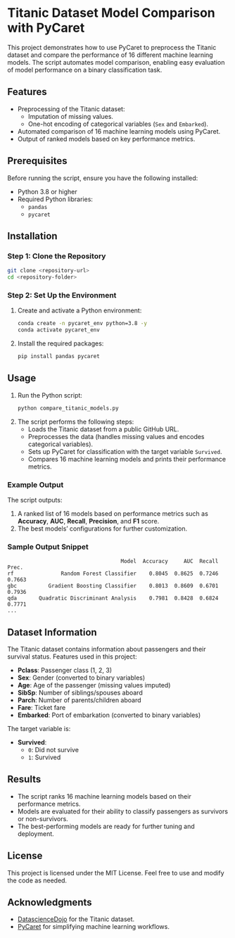 
# Titanic Dataset Model Comparison with PyCaret

This project demonstrates how to use PyCaret to preprocess the Titanic dataset and compare the performance of 16 different machine learning models. The script automates model comparison, enabling easy evaluation of model performance on a binary classification task.

## Features
- Preprocessing of the Titanic dataset:
  - Imputation of missing values.
  - One-hot encoding of categorical variables (`Sex` and `Embarked`).
- Automated comparison of 16 machine learning models using PyCaret.
- Output of ranked models based on key performance metrics.

## Prerequisites
Before running the script, ensure you have the following installed:
- Python 3.8 or higher
- Required Python libraries:
  - `pandas`
  - `pycaret`

## Installation

### Step 1: Clone the Repository
```bash
git clone <repository-url>
cd <repository-folder>
```

### Step 2: Set Up the Environment
1. Create and activate a Python environment:
   ```bash
   conda create -n pycaret_env python=3.8 -y
   conda activate pycaret_env
   ```
2. Install the required packages:
   ```bash
   pip install pandas pycaret
   ```

## Usage

1. Run the Python script:
   ```bash
   python compare_titanic_models.py
   ```
2. The script performs the following steps:
   - Loads the Titanic dataset from a public GitHub URL.
   - Preprocesses the data (handles missing values and encodes categorical variables).
   - Sets up PyCaret for classification with the target variable `Survived`.
   - Compares 16 machine learning models and prints their performance metrics.

### Example Output
The script outputs:
1. A ranked list of 16 models based on performance metrics such as **Accuracy**, **AUC**, **Recall**, **Precision**, and **F1** score.
2. The best models’ configurations for further customization.

### Sample Output Snippet
```plaintext
                                    Model  Accuracy     AUC  Recall   Prec.  
rf               Random Forest Classifier    0.8045  0.8625  0.7246  0.7663
gbc          Gradient Boosting Classifier    0.8013  0.8609  0.6701  0.7936
qda       Quadratic Discriminant Analysis    0.7981  0.8428  0.6824  0.7771
...
```

## Dataset Information
The Titanic dataset contains information about passengers and their survival status. Features used in this project:
- **Pclass**: Passenger class (1, 2, 3)
- **Sex**: Gender (converted to binary variables)
- **Age**: Age of the passenger (missing values imputed)
- **SibSp**: Number of siblings/spouses aboard
- **Parch**: Number of parents/children aboard
- **Fare**: Ticket fare
- **Embarked**: Port of embarkation (converted to binary variables)

The target variable is:
- **Survived**:  
  - `0`: Did not survive  
  - `1`: Survived  

## Results
- The script ranks 16 machine learning models based on their performance metrics.
- Models are evaluated for their ability to classify passengers as survivors or non-survivors.
- The best-performing models are ready for further tuning and deployment.

## License
This project is licensed under the MIT License. Feel free to use and modify the code as needed.

## Acknowledgments
- [DatascienceDojo](https://github.com/datasciencedojo/datasets) for the Titanic dataset.
- [PyCaret](https://pycaret.org/) for simplifying machine learning workflows.

